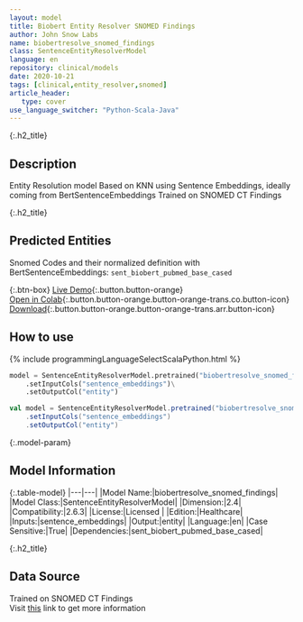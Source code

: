 ```yaml
---
layout: model
title: Biobert Entity Resolver SNOMED Findings
author: John Snow Labs
name: biobertresolve_snomed_findings
class: SentenceEntityResolverModel
language: en
repository: clinical/models
date: 2020-10-21
tags: [clinical,entity_resolver,snomed]
article_header:
   type: cover
use_language_switcher: "Python-Scala-Java"
---
```


{:.h2_title}
## Description 
Entity Resolution model Based on KNN using Sentence Embeddings, ideally coming from BertSentenceEmbeddings Trained on SNOMED CT Findings

 {:.h2_title}
## Predicted Entities
Snomed Codes and their normalized definition with BertSentenceEmbeddings: `sent_biobert_pubmed_base_cased` 

{:.btn-box}
[Live Demo](https://demo.johnsnowlabs.com/healthcare/ER_SNOMED/){:.button.button-orange}<br/>[Open in Colab](https://colab.research.google.com/github/JohnSnowLabs/spark-nlp-workshop/blob/master/tutorials/Certification_Trainings/Healthcare/13.Snomed_Entity_Resolver_Model_Training.ipynb){:.button.button-orange.button-orange-trans.co.button-icon}<br/>[Download](https://s3.amazonaws.com/auxdata.johnsnowlabs.com/clinical/models/biobertresolve_snomed_findings_en_2.6.3_2.4_1603209744068.zip){:.button.button-orange.button-orange-trans.arr.button-icon}<br/>

## How to use 
<div class="tabs-box" markdown="1">

{% include programmingLanguageSelectScalaPython.html %}

```python
model = SentenceEntityResolverModel.pretrained("biobertresolve_snomed_findings","en","clinical/models")\
	.setInputCols("sentence_embeddings")\
	.setOutputCol("entity")
```

```scala
val model = SentenceEntityResolverModel.pretrained("biobertresolve_snomed_findings","en","clinical/models")
	.setInputCols("sentence_embeddings")
	.setOutputCol("entity")
```
</div>



{:.model-param}
## Model Information

{:.table-model}
|---|---|
|Model Name:|biobertresolve_snomed_findings|
|Model Class:|SentenceEntityResolverModel|
|Dimension:|2.4|
|Compatibility:|2.6.3|
|License:|Licensed |
|Edition:|Healthcare|
|Inputs:|sentence_embeddings|
|Output:|entity|
|Language:|en|
|Case Sensitive:|True|
|Dependencies:|sent_biobert_pubmed_base_cased|





{:.h2_title}
## Data Source
Trained on SNOMED CT Findings  
Visit [this](http://www.snomed.org/) link to get more information

